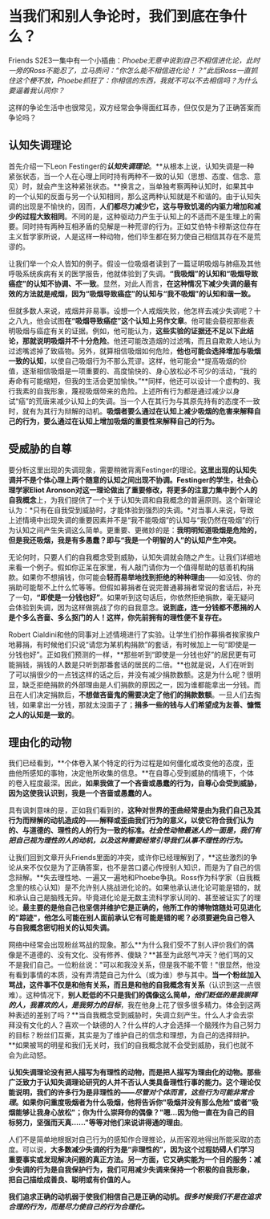 # 当我们和别人争论时，我们到底在争什么？

Friends S2E3一集中有一个小插曲：*Phoebe无意中说到自己不相信进化论，此时一旁的Ross不能忍了，立马质问：“你怎么能不相信进化论！？”此后Ross一直抓住这个梗不放，Phoebe抓狂了：你相信的东西，我就不可以不去相信吗？为什么要逼着我认同你？*

这样的争论生活中也很常见，双方经常会争得面红耳赤，但仅仅是为了正确答案而争论吗？

## 认知失调理论

首先介绍一下Leon Festinger的***认知失调理论***。**从根本上说，认知失调是一种紧张状态，当一个人在心理上同时持有两种不一致的认知（思想、态度、信念、意见）时，就会产生这种紧张状态。**换言之，当单独考察两种认知时，如果其中的一个认知的反面与另一个认知相同，那么这两种认知就是不和谐的。由于认知失调的出现是不愉快的，因而，**人们都尽力减少它，这与导致饥渴的内驱力增加和减少的过程大致相同**。不同的是，这种驱动力产生于认知上的不适而不是生理上的需要。同时持有两种互相矛盾的见解是一种荒谬的行为。正如艾伯特卡穆斯这位存在主义哲学家所说，人是这样一种动物，他们毕生都在努力使自己相信其存在不是荒谬的。

让我们举一个众人皆知的例子。假设一位吸烟者读到了一篇证明吸烟与肺癌及其他呼吸系统疾病有关的医学报告，他就体验到了失调。**“我吸烟”的认知和“吸烟导致癌症”的认知不协调、不一致**。显然，对此人而言，**在这种情况下减少失调的最有效的方法就是戒烟，因为“吸烟导致癌症”的认知与“我不吸烟”的认知和谐一致。**

但就多数人来说，戒烟并非易事。设想一个人戒烟失败，他怎样去减少失调呢？十之八九，他会试图**在“吸烟导致癌症”这个认知上另作文章**。他可能会藐视那些表明吸烟与癌症有关的证据。例如，他可能认为，**这些实验的证据还不足以下此结论，那就说明吸烟并不十分危险**。他还可能改造烟的过滤嘴，而且自欺欺人地认为过滤嘴滤掉了致癌物。另外，就算相信吸烟如何危险，**他也可能会选择增加与吸烟一致的认知**，以使自己吸烟行为不那么荒谬。这样，他可能会**提高吸烟的价值，逐渐相信吸烟是一项重要的、高度愉快的、身心放松必不可少的活动，“我的寿命有可能缩短，但我的生活会更加愉快。”**同样，他还可以设计一个虚构的、我行我素的自我形象，蔑视吸烟带来的危险。上述所有行为都是通过减少以身试“癌”的荒唐来减少认知上的失调。当一个人在其行为与其原先持有的态度不一致时，就有为其行为辩解的动机。**吸烟者要么通过在认知上减少吸烟的危害来解释自己的行为，要么通过在认知上增加吸烟的重要性来解释自己的行为。**

## 受威胁的自尊

要分析这里出现的失调现象，需要稍微背离Festinger的理论。**这里出现的认知失调并不是个体心理上两个随意的认知之间出现不协调。**Festinger的学生，社会心理学家Eliot Aronson对这一理论做出了重要修改，将更多的注意力集中到个人的**自我概念**上，为我们提供了一个关于认知失调和自我概念的普遍原则。这个新理论认为：*只有在自我受到威胁时，才能体验到强烈的失调。*对当事人来说，导致上述情境中出现失调的重要因素并不是“我不能吸烟”的认知与“我仍然在吸烟”的行为认知之间产生失调这么简单。更重要、更微妙的是：**我明明知道吸烟是危险的，但是我还吸烟，我是有多愚蠢？即与“我是一个明智的人”的认知产生冲突。**

无论何时，只要人们的自我概念受到威胁，认知失调就会随之产生。让我们详细地来看一个例子。假如你正呆在家里，有人敲门请你为一个值得帮助的慈善机构捐款。如果你不想捐钱，你可能会**轻而易举地找到拒绝的种种理由**——如没钱、你的捐助可能帮不上什么忙等等。但假如募捐者在说完普通募捐者常说的套话后，补充了一句，**“即使是一分钱也好”**。如果听到这句话后，你依然拒绝捐款，毫无疑问会体验到失调，因为这样做挑战了你的自我意念。**说到底，连一分钱都不愿捐的人是个多么吝啬、多么抠门的人！这样，你先前拥有的理性便不复存在。**

Robert Cialdini和他的同事对上述情境进行了实验。让学生们扮作募捐者挨家挨户地募捐，有时候他们只说“请您为某机构捐款”的套话，有时候加上一句“即使是一分钱也好”。正如我们预测的一样，**那些听到“即使是一分钱也好”的居民更有可能捐钱，捐钱的人数是只听到那番套话的居民的二倍。**也就是说，人们在听到了可以捐很少的一点钱这样的话之后，并没有减少捐款数额。这是为什么呢？很明显，缺乏拒绝捐款的外部理由是人们捐款的原因之一，因为谁都能拿出一分钱。而且在人们决定捐款后，**不想做吝啬鬼的需要决定了他们的捐款数额**。一旦人们去掏钱，如果拿出一分钱，那就太没面子了；**捐多一些的钱与人们希望成为友善、慷慨之人的认知是一致的**。

## 理由化的动物

我们已经看到，**个体卷入某个特定的行为过程是如何僵化或改变他的态度，歪曲他所感知的事物，决定他所收集的信息。**在自尊心受到威胁的情境下，个体的卷入程度最深。因此，**如果我做了一个吝啬或愚蠢的行为，自尊心会受到威胁，因为这使我认识到，我是一个吝啬或愚蠢的人。**

具有讽刺意味的是，正如我们看到的，**这种对世界的歪曲经常是由为我们自己及其行为而辩解的动机造成的——解释或歪曲我们行为的意义，以使它符合我们认为的、与道德的、理性的人的行为一致的标准。*社会性动物最迷人的一面是，我们有把自己视为理性的人的动机，以及这种需要经常引导我们从事不理性的行为。***

让我们回到文章开头Friends里面的冲突，或许你已经理解到了，**这些激烈的争论从来不仅仅是为了正确答案，也不是苦口婆心传授别人知识，而是为了自己的信念辩解。**失去理性地、一遍又一遍地和Phoebe争执。Ross作为科学家（自我概念里的核心认知）是不允许别人挑战进化论的。如果他承认进化论可能是错的，就和承认自己是脑残无异。毕竟进化论是无数主流科学家认同的、甚至被证实了的理论。**最主要的是他自己也坚信并维护它是正确的，他所工作的博物馆随处可见进化的"踪迹"，他怎么可能在别人面前承认它有可能是错的呢？必须要避免自己卷入与自我概念密切相关的认知失调。**

网络中经常会出现粉丝骂战的现象。那么**为什么我们受不了别人评价我们的偶像是不道德的、没有文化、没有修养、傻缺？**甚至为此怒气冲天？他们骂的又不是我们自己。一位粉丝说："可以和我没关系，但是我不能不管！"很显然，他没有看到事情的本质，没有弄清楚自己为什么（或为谁）参与其中。**当一个粉丝加入骂战，这件事不仅是和他有关系，而且是和他的自我概念有关系**（认识到这一点很难）。这种情况下，**别人贬低的不只是我们的偶像这么简单，*他们贬低的是我崇拜的人，我喜欢的人，是我努力的目标***，我在他身上花了很多很多精力。体会到这两种表述的差别了吗？**当自我概念受到威胁时，失调立刻产生。什么人才会去崇拜没有文化的人？喜欢一个缺德的人？什么样的人才会选择一个脑残作为自己努力的目标？粉丝们互撕，其实是为了维护自己的信念和理想，为自己的选择辩护。**如果被骂的明星和我们无关时，我们的自我概念就不会受到威胁，我们也就不会为此动怒。

**认知失调理论没有把人描写为有理性的动物，而是把人描写为理由化的动物。**那些广泛致力于认知失调理论研究的人并不否认人类具备理性行事的能力。这个理论仅能说明，我们的许多行为是非理性的——*尽管对个体而言，这些行为可能非常合理*。如果你问重度吸烟者为什么吸烟，他将告诉你"吸烟并没有那么危险"或者"吸烟能够让我身心放松"；你为什么崇拜你的偶像？"嗯...因为他一直在为自己的目标努力，坚强而天真......"等等**对他们来说讲得通的理由**。

人们不是简单地根据对自己行为的感知作合理推论，从而客观地得出所能采取的态度。可以说，**大多数减少失调的行为是“非理性的”，因为这个过程妨碍人们学习重要事实或发现解决问题的真正方法。另一方面，它又确实能为一个目的服务：减少失调的行为是自我保护行为，我们可用减少失调来保持一个积极的自我形象， 把自己描绘成善良、聪明或有价值的人。**

**我们追求正确的动机弱于使我们相信自己是正确的动机。*很多时候我们不是在追求合理的行为，而是尽力使自己的行为合理化。***
